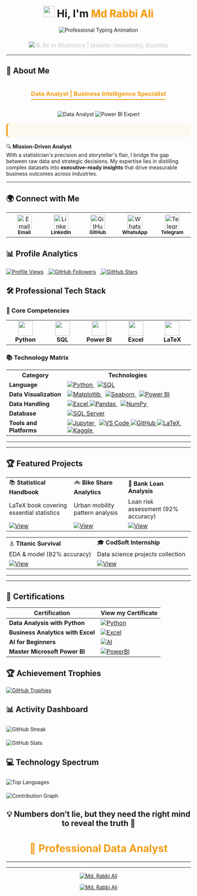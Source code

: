 
 <h1 align="center">
  <img src="https://media.giphy.com/media/hvRJCLFzcasrR4ia7z/giphy.gif" width="30"> 
  Hi, I'm <span style="color:#f39c12; text-shadow: 0px 2px 4px rgba(243,156,18,0.3);">Md Rabbi Ali</span>
</h1>

<div align="center">
  <img src="https://readme-typing-svg.demolab.com?font=Fira+Code&weight=500&size=22&duration=2800&pause=800&color=F39C12&center=true&vCenter=true&width=680&height=50&lines=Educator+by+Day+%7C+Data+Scientist+by+Night+%F0%9F%8C%99;Data-Driven+Decision+Maker+%F0%9F%93%88;Continuous+Learner+%26+Evolving+Professional+%F0%9F%93%96;Transforming+Raw+Data+Into+Strategic+Insights+%F0%9F%94%A5;Python+%7C+Power+BI+%7C+SQL+%7C+Advanced+Excel+%F0%9F%92%BB" alt="Professional Typing Animation" />
</div>

<h3 align="center" style="color:#D5D8DC;">
  <img src="https://img.icons8.com/ios-filled/20/3498db/graduation-cap.png"/> B.Sc in Statistics | Islamic University, Kushtia
</h3>



---
## 🌟 About Me

<div align="center">
  <h3 style="color: #f39c12; border-bottom: 2px solid #f39c12; display: inline-block; padding-bottom: 5px;">
    Data Analyst | Business Intelligence Specialist
  </h3>
</div>

<p align="center">
  <img src="https://img.shields.io/badge/Data_Analyst-2F4F4F?style=for-the-badge&logo=data:image/svg+xml;base64,PHN2ZyB4bWxucz0iaHR0cDovL3d3dy53My5vcmcvMjAwMC9zdmciIHdpZHRoPSIyNCIgaGVpZ2h0PSIyNCIgdmlld0JveD0iMCAwIDI0IDI0IiBmaWxsPSJub25lIiBzdHJva2U9IiNmZmYiIHN0cm9rZS13aWR0aD0iMiIgc3Ryb2tlLWxpbmVjYXA9InJvdW5kIiBzdHJva2UtbGluZWpvaW49InJvdW5kIj48cGF0aCBkPSJNMjEgMTVhMiAyIDAgMCAxLTIgMkg1YTIgMiAwIDAgMS0yLTJWN2EyIDIgMCAwIDEgMi0yaDE0YTIgMiAwIDAgMSAyIDJ6Ii8+PHBhdGggZD0iTTcgMTBoMTAiLz48cGF0aCBkPSJNNyAxNGg0Ii8+PC9zdmc+" alt="Data Analyst" />
  <img src="https://img.shields.io/badge/Power_BI_Expert-FF6B00?style=for-the-badge&logo=powerbi&logoColor=white" alt="Power BI Expert" />
</p>

<div style="background: rgba(243, 156, 18, 0.05); padding: 20px; border-radius: 10px; border-left: 4px solid #f39c12; margin: 15px 0;">


</div>

🔍 **Mission-Driven Analyst**  
With a statistician's precision and storyteller's flair, I bridge the gap between raw data and strategic decisions. My expertise lies in distilling complex datasets into **executive-ready insights** that drive measurable business outcomes across industries.

</div>  

---  

## 🌍 Connect with Me 

<div align="left" style="margin-bottom: 20px;">
  <table>
    <tr>
      <td align="center" width="96" style="padding: 5px;">
        <a href="mailto:rabbi.stat.iu@gmail.com">
          <img src="https://img.icons8.com/color/48/000000/gmail.png" width="40" alt="Email" />
        </a>
        <br /><sub><b>Email</b></sub>
      </td>
      <td align="center" width="96" style="padding: 5px;">
        <a href="https://www.linkedin.com/in/rabbi-the-analyst">
          <img src="https://img.icons8.com/color/48/000000/linkedin.png" width="40" alt="LinkedIn" />
        </a>
        <br /><sub><b>LinkedIn</b></sub>
      </td>
      <td align="center" width="96" style="padding: 5px;">
        <a href="https://github.com/RabbiTheAnalyst">
          <img src="https://img.icons8.com/fluent/48/000000/github.png" width="40" alt="GitHub" />
        </a>
        <br /><sub><b>GitHub</b></sub>
      </td>
      <td align="center" width="96" style="padding: 5px;">
        <a href="https://wa.me/8801740083864">
          <img src="https://img.icons8.com/color/48/000000/whatsapp.png" width="40" alt="WhatsApp" />
        </a>
        <br /><sub><b>WhatsApp</b></sub>
      </td>
      <td align="center" width="96" style="padding: 5px;">
        <a href="https://t.me/Rabbi_Bhai">
          <img src="https://img.icons8.com/color/48/000000/telegram-app.png" width="40" alt="Telegram" />
        </a>
        <br /><sub><b>Telegram</b></sub>
      </td>
    </tr>
  </table>
</div>

## 📊 Profile Analytics

<div align="left" style="margin-top: 20px; margin-bottom: 20px;">
  <a href="https://github.com/RabbiTheAnalyst">
    <img src="https://komarev.com/ghpvc/?username=RabbiTheAnalyst&label=PROFILE+VISITS&style=for-the-badge&color=3498db&logo=github&logoColor=white" alt="Profile Views" style="margin-right: 10px;"/>
  </a>
  <a href="https://github.com/RabbiTheAnalyst?tab=followers">
    <img src="https://img.shields.io/github/followers/RabbiTheAnalyst?label=FOLLOWERS&style=for-the-badge&color=2ecc71&logo=github" alt="GitHub Followers" style="margin-right: 10px;"/>
  </a>
  <a href="https://github.com/RabbiTheAnalyst">
    <img src="https://img.shields.io/github/stars/RabbiTheAnalyst?label=REPO+STARS&style=for-the-badge&color=f39c12&logo=github" alt="GitHub Stars"/>
  </a>
</div>

## 🛠️ Professional Tech Stack

<div align="left">

### 🔧 Core Competencies

<table>
  <tr>
    <td align="center" width="120">
      <img src="https://img.icons8.com/color/48/000000/python.png" width="40"/>
      <br><b>Python</b>
    </td>
    <td align="center" width="120">
      <img src="https://img.icons8.com/color/48/000000/sql.png" width="40"/>
      <br><b>SQL</b>
    </td>
    <td align="center" width="120">
      <img src="https://img.icons8.com/color/48/000000/power-bi.png" width="40"/>
      <br><b>Power BI</b>
    </td>
    <td align="center" width="120">
      <img src="https://img.icons8.com/color/48/microsoft-excel-2019.png" width="40"/>
      <br><b>Excel</b>
    </td>
    <td align="center" width="120">
      <img src="https://img.icons8.com/color/48/000000/latex.png" width="40"/>
      <br><b>LaTeX</b>
    </td>
  </tr>
</table>

### 📚 Technology Matrix

<table>
  <tr>
    <th>Category</th>
    <th>Technologies</th>
  </tr>
  <tr>
    <td><b>Language</b></td>
    <td>
      <a href="https://www.python.org/" target="_blank">
        <img src="https://img.shields.io/badge/Python-3776AB?style=flat-square&logo=python&logoColor=white" alt="Python">
      </a> 
      <a href="https://www.iso.org/standard/76583.html" target="_blank">
        <img src="https://img.shields.io/badge/SQL-4479A1?style=flat-square&logo=postgresql&logoColor=white" alt="SQL">
      </a>
    </td>
  </tr>
  <tr>
    <td><b>Data Visualization</b></td>
    <td>
      <a href="https://matplotlib.org/" target="_blank">
        <img src="https://img.shields.io/badge/Matplotlib-11557C?style=flat-square&logo=matplotlib&logoColor=white" alt="Matplotlib">
      </a> 
      <a href="https://seaborn.pydata.org/" target="_blank">
        <img src="https://img.shields.io/badge/Seaborn-1F77B4?style=flat-square&logo=seaborn&logoColor=white" alt="Seaborn">
      </a> 
      <a href="https://powerbi.microsoft.com/" target="_blank">
        <img src="https://img.shields.io/badge/Power_BI-F2C811?style=flat-square&logo=powerbi&logoColor=black" alt="Power BI">
      </a>
    </td>
  </tr>
  <tr>
    <td><b>Data Handling</b></td>
    <td>  
     
   <a href="https://www.microsoft.com/en-us/microsoft-365/excel" target="_blank">
        <img src="https://img.shields.io/badge/Excel-217346?style=flat-square&logo=microsoftexcel&logoColor=white" alt="Excel">
      </a> 
     <a href="https://pandas.pydata.org/" target="_blank">
        <img src="https://img.shields.io/badge/Pandas-150458?style=flat-square&logo=pandas&logoColor=white" alt="Pandas">
      </a> 
      <a href="https://numpy.org/" target="_blank">
        <img src="https://img.shields.io/badge/NumPy-013243?style=flat-square&logo=numpy&logoColor=white" alt="NumPy">
      </a> 
       
      
   </td>
  </tr>
  <tr>
    <td><b>Database</b></td>
    <td>
      <a href="https://www.microsoft.com/en-us/sql-server" target="_blank">
        <img src="https://img.shields.io/badge/SQL_Server-CC2927?style=flat-square&logo=microsoftsqlserver&logoColor=white" alt="SQL Server">
      </a>
    </td>
  </tr>
  <tr>
    <td><b>Tools and Platforms</b></td>
    <td>
      <a href="https://jupyter.org/" target="_blank">
        <img src="https://img.shields.io/badge/Jupyter-F37626?style=flat-square&logo=jupyter&logoColor=white" alt="Jupyter">
      </a> 
      <a href="https://code.visualstudio.com/" target="_blank">
        <img src="https://img.shields.io/badge/VS_Code-007ACC?style=flat-square&logo=visualstudiocode&logoColor=white" alt="VS Code">
      </a> 
     <a href="https://github.com/" target="_blank">
        <img src="https://img.shields.io/badge/GitHub-181717?style=flat-square&logo=github&logoColor=white" alt="GitHub">
      </a>
      <a href="https://www.latex-project.org/" target="_blank">
        <img src="https://img.shields.io/badge/LaTeX-008080?style=flat-square&logo=latex&logoColor=white" alt="LaTeX">
      </a> 
      <a href="https://www.kaggle.com/" target="_blank">
        <img src="https://img.shields.io/badge/Kaggle-20BEFF?style=flat-square&logo=kaggle&logoColor=white" alt="Kaggle">
      </a> 
      
   </td>
  </tr>
</table>  

--- 
--- 
## 🏆 Featured Projects

<div align="left">

|   |   |   |
|---|---|---|
| 📚 **Statistical Handbook** | 🚲 **Bike Share Analytics** | 🏦 **Bank Loan Analysis** |
| LaTeX book covering essential statistics | Urban mobility pattern analysis | Loan risk assessment (92% accuracy) |
| [![View](https://img.shields.io/badge/PDF-2b579a?style=flat-square&logo=adobe-acrobat-reader)](https://github.com/RabbiTheAnalyst/My-Written-Book-Statistics-For-Data-Analysts/blob/main/Stat-Book-for-Data-Analyst%20.pdf) | [![View](https://img.shields.io/badge/Repo-2b579a?style=flat-square&logo=github)](https://github.com/RabbiTheAnalyst/Bike-Share-Data-Analysis) | [![View](https://img.shields.io/badge/Dashboard-2b579a?style=flat-square&logo=powerbi)](https://github.com/RabbiTheAnalyst/-Bank-Loan-Data-Analysis-) |

|   |   |
|---|---|
| ⚓ **Titanic Survival** | 🎓 **CodSoft Internship** |
| EDA & model (82% accuracy) | Data science projects collection |
| [![View](https://img.shields.io/badge/Kaggle-20BEFF?style=flat-square&logo=kaggle)](https://www.kaggle.com/code/mdrabbiali/titanic-dataset-eda-logistic-regression) | [![View](https://img.shields.io/badge/Portfolio-2b579a?style=flat-square&logo=github)](https://github.com/RabbiTheAnalyst/CODSOFT) |

</div>

---  
--- 
## 📜 Certifications

| Certification | View my Certificate |
|--------------|-------|
| **Data Analysis with Python** | [![Python](https://img.shields.io/badge/Python-3776AB?style=for-the-badge&logo=python&logoColor=white)](https://courses.cognitiveclass.ai/certificates/ec0db25f1c9f4e7585a292382ab09efd) |
| **Business Analytics with Excel** | [![Excel](https://img.shields.io/badge/Excel-217346?style=for-the-badge&logo=microsoft-excel&logoColor=white)](https://certificates.simplicdn.net/share/7879958_81735291739024051747.pdf) |
| **AI for Beginners** | [![AI](https://img.shields.io/badge/AI-FF6D00?style=for-the-badge&logo=ai&logoColor=white)](https://www.life-global.org/certificate/b93b6fba-a924-4657-9dda-7e10b2962948) |
| **Master Microsoft Power BI** | [![PowerBI](https://img.shields.io/badge/PowerBI-F2C811?style=for-the-badge&logo=powerbi&logoColor=black)](https://github.com/RabbiTheAnalyst/Certificates/blob/main/Master%20Microsoft%20Power%20BI%20-%20Certificate.pdf) |

<div align="left">

## 🏆 Achievement Trophies
[![GitHub Trophies](https://github-profile-trophy.vercel.app/?username=RabbiTheAnalyst&theme=matrix&no-bg=true&no-frame=true&row=2&column=4&margin-w=15&margin-h=15)](https://github.com/ryo-ma/github-profile-trophy)

## 📊 Activity Dashboard

<div style="display: flex; flex-wrap: wrap; justify-content: center; gap: 20px; margin: 25px 0;">

<!-- Streak Stats -->
<div style="flex: 1; min-width: 300px;">
  <img src="https://github-readme-streak-stats.herokuapp.com?user=RabbiTheAnalyst&theme=react&hide_border=true&background=0D1117&ring=58A6FF&fire=58A6FF&currStreakLabel=58A6FF&dates=8B949E" alt="GitHub Streak" />
</div>

<!-- Profile Stats -->
<div style="flex: 1; min-width: 300px;">
  <img src="https://github-readme-stats.vercel.app/api?username=RabbiTheAnalyst&show_icons=true&theme=react&hide_border=true&bg_color=0D1117&title_color=58A6FF&icon_color=58A6FF&text_color=8B949E&hide_title=false&include_all_commits=true&custom_title=Development+Activity" alt="GitHub Stats" />
</div>

</div>

## 💻 Technology Spectrum

<div style="display: flex; flex-wrap: wrap; justify-content: center; gap: 20px; margin: 25px 0;">

<!-- Language Distribution -->
<div style="flex: 1; min-width: 300px;">
  <img src="https://github-readme-stats.vercel.app/api/top-langs/?username=RabbiTheAnalyst&layout=compact&theme=react&hide_border=true&bg_color=0D1117&title_color=58A6FF&text_color=8B949E&langs_count=8&exclude_repo=html-templates" alt="Top Languages" />
</div>

<!-- Contribution Graph -->
<div style="flex: 1; min-width: 300px;">
  <img src="https://github-profile-summary-cards.vercel.app/api/cards/profile-details?username=RabbiTheAnalyst&theme=github_dark" alt="Contribution Graph" />
</div>

</div>

</div>



<h2 align="center">💡 Numbers don’t lie, but they need the right mind to reveal the truth 🌙</h2>

<h1 align="center" style="color:#f39c12;">💼 Professional Data Analyst</h1>  

---  
---

<p align="center">
  <a href="https://github.com/RabbiTheAnalyst">
    <img src="https://img.shields.io/badge/➜%20echo%20%22Md.%20Rabbi%20Ali%22-%2341b883?style=for-the-badge&logo=windows-terminal&logoColor=white&labelColor=000" alt="Md. Rabbi Ali">
  </a>
</p>  
<p align="center">
  <a href="https://github.com/RabbiTheAnalyst">
    <img src="https://img.shields.io/badge/▌│█║▌║▌║%20Md.%20Rabbi%20Ali%20║▌║▌║█│▌-FFA500?style=for-the-badge&logo=visual-studio-code&labelColor=000" alt="Md. Rabbi Ali">
  </a>
</p>
